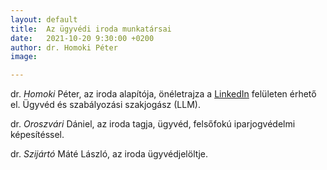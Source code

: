 ```yaml
---
layout: default
title:  Az ügyvédi iroda munkatársai
date:   2021-10-20 9:30:00 +0200
author: dr. Homoki Péter
image: 

---
```


dr. *Homoki* Péter, az iroda alapítója, önéletrajza a <a href="https://www.linkedin.com/in/homoki" target="_blank">LinkedIn</a> felületen érhető el. Ügyvéd és szabályozási szakjogász (LLM).

dr. *Oroszvári* Dániel, az iroda tagja, ügyvéd, felsőfokú iparjogvédelmi képesítéssel.

dr. *Szijártó* Máté László, az iroda ügyvédjelöltje.
